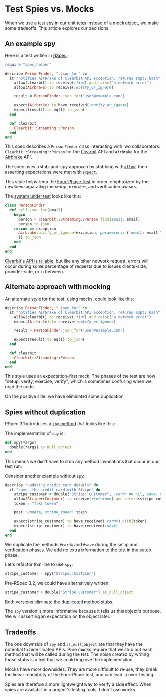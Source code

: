 # Test Spies vs. Mocks

When we use a [test spy] in our unit tests
instead of a [mock object],
we make some tradeoffs.
This article explores our decisions.

[test spy]: https://robots.thoughtbot.com/spy-vs-spy
[mock object]: http://xunitpatterns.com/Mock%20Object.html

## An example spy

Here is a test written in [RSpec]:

[RSpec]: https://www.relishapp.com/rspec

```ruby
require "spec_helper"

describe PersonFinder, ".json_for" do
  it "notifies Airbrake of Clearbit API exception, returns empty hash" do
    allow(clearbit).to receive(:find).and_raise("a network error")
    allow(Airbrake).to receive(:notify_or_ignore)

    result = PersonFinder.json_for("user@example.com")

    expect(Airbrake).to have_received(:notify_or_ignore)
    expect(result).to eq({}.to_json)
  end

  def clearbit
    Clearbit::Streaming::Person
  end
end
```

This spec describes a `PersonFinder` class
interacting with two collaborators:
`Clearbit::Streaming::Person` for the [Clearbit] API
and `Airbrake` for the [Airbrake] API.

[Clearbit]: https://clearbit.com
[Airbrake]: https://airbrake.io

The spec uses a stub-and-spy approach
by stubbing with [`allow`],
then asserting expectations were met with [`expect`].

[`allow`]: https://github.com/rspec/rspec-mocks#method-stubs
[`expect`]: https://github.com/rspec/rspec-mocks#test-spies

This style helps keep the [Four-Phase Test] in order,
emphasized by the newlines separating
the setup, exercise, and verification phases.

[Four-Phase Test]: four-phase-test

The [system under test] looks like this:

```ruby
class PersonFinder
  def self.json_for(email)
    begin
      person = Clearbit::Streaming::Person.find(email: email)
      person.to_json
    rescue => exception
      Airbrake.notify_or_ignore(exception, parameters: { email: email })
      {}.to_json
    end
  end
end
```

[system under test]: https://robots.thoughtbot.com/don-t-stub-the-system-under-test

[Clearbit's API is reliable][uptime],
but like any other network request,
errors will occur during some percentage of requests
due to issues clients-side, provider-side, or in between.

[uptime]: http://status.clearbit.com/#month

## Alternate approach with mocking

An alternate style for the test,
using mocks,
could look like this:

```ruby
describe PersonFinder, ".json_for" do
  it "notifies Airbrake of Clearbit API exception, returns empty hash" do
    allow(clearbit).to receive(:find).and_raise("a network error")
    expect(Airbrake).to receive(:notify_or_ignore)

    result = PersonFinder.json_for("user@example.com")

    expect(result).to eq({}.to_json)
  end

  def clearbit
    Clearbit::Streaming::Person
  end
end
```

This style uses an expectation-first mock.
The phases of the test are now "setup, verify, exercise, verify",
which is sometimes confusing when we read the code.

On the positive side, we have eliminated some duplication.

## Spies without duplication

RSpec 3.1 introduces a [`spy` method] that looks like this:

[`spy` method]: https://relishapp.com/rspec/rspec-mocks/docs/basics/spies

The implementation of `spy` is:

```ruby
def spy(*args)
  double(*args).as_null_object
end
```

This means we don't have to stub
any method invocations
that occur in our test run.

Consider another example without `spy`:

```ruby
describe "updating credit card details" do
  it "saves the credit card with Stripe" do
    stripe_customer = double("Stripe::Customer", :card= => nil, save: nil)
    allow(Stripe::Customer).to receive(:retrieve).and_return(stripe_customer)
    token = "fake token"

    post :update, stripe_token: token

    expect(stripe_customer).to have_received(:card=).with(token)
    expect(stripe_customer).to have_received(:save)
  end
end
```

We duplicate the methods `#card=` and `#save`
during the setup and verification phases.
We add no extra information to the test
in the setup phase.

Let's refactor that line to use `spy`:

```ruby
stripe_customer = spy("Stripe::Customer")
```

Pre-RSpec 3.2, we could have alternatively written:

```ruby
stripe_customer = double("Stripe Customer").as_null_object
```

Both versions eliminate the duplicated method stubs.

The `spy` version is more informative
because it tells us this object's purpose.
We will asserting an expectation on the object later.

## Tradeoffs

The one downside of
`spy` and `as_null_object` are that
they have the potential to hide bloated APIs.
Pure mocks require that we stub out each method
that will be called during the test.
The noise created by writing those stubs
is a hint that we could improve the implementation.

Mocks have more downsides.
They are more difficult to re-use,
they break the linear readability of the Four-Phase test,
and can lead to over-testing.

Spies are therefore a more lightweight way
to verify a side effect.
When spies are available in a project's testing tools,
I don't use mocks.
